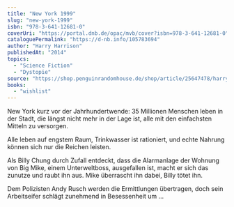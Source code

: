 ```yaml
---
title: "New York 1999"
slug: "new-york-1999"
isbn: "978-3-641-12681-0"
coverUri: "https://portal.dnb.de/opac/mvb/cover?isbn=978-3-641-12681-0"
cataloguePermalink: "https://d-nb.info/105783694"
author: "Harry Harrison"
publishedAt: "2014"
topics:
  - "Science Fiction"
  - "Dystopie"
source: "https://shop.penguinrandomhouse.de/shop/article/25647478/harry_harrison_new_york_1999.html"
books: 
  - "wishlist"
---
```

New York kurz vor der Jahrhundertwende: 35 Millionen Menschen leben in der 
Stadt, die längst nicht mehr in der Lage ist, alle mit den einfachsten Mitteln 
zu versorgen.

Alle leben auf engstem Raum, Trinkwasser ist rationiert, und echte Nahrung 
können sich nur die Reichen leisten.

Als Billy Chung durch Zufall entdeckt, dass die Alarmanlage der Wohnung von Big 
Mike, einem Unterweltboss, ausgefallen ist, macht er sich das zunutze und raubt 
ihn aus. Mike überrascht ihn dabei, Billy tötet ihn.

Dem Polizisten Andy Rusch werden die Ermittlungen übertragen, doch sein 
Arbeitseifer schlägt zunehmend in Besessenheit um ...